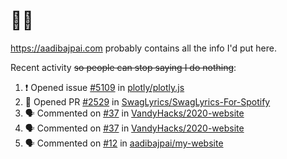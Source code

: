 # 👋🏻
<!--
**aadibajpai/aadibajpai** is a ✨ _special_ ✨ repository because its `README.md` (this file) appears on your GitHub profile.
-->
https://aadibajpai.com probably contains all the info I'd put here.

Recent activity ~~so people can stop saying I do nothing~~:
<!--START_SECTION:activity-->
1. ❗️ Opened issue [#5109](https://github.com//plotly/plotly.js/issues/5109) in [plotly/plotly.js](https://github.com//plotly/plotly.js)
2. 💪 Opened PR [#2529](https://github.com//SwagLyrics/SwagLyrics-For-Spotify/pull/2529) in [SwagLyrics/SwagLyrics-For-Spotify](https://github.com//SwagLyrics/SwagLyrics-For-Spotify)
3. 🗣 Commented on [#37](https://github.com//VandyHacks/2020-website/issues/37) in [VandyHacks/2020-website](https://github.com//VandyHacks/2020-website)
4. 🗣 Commented on [#37](https://github.com//VandyHacks/2020-website/issues/37) in [VandyHacks/2020-website](https://github.com//VandyHacks/2020-website)
5. 🗣 Commented on [#12](https://github.com//aadibajpai/my-website/issues/12) in [aadibajpai/my-website](https://github.com//aadibajpai/my-website)
<!--END_SECTION:activity-->
